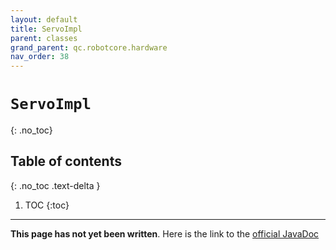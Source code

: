 ```yaml
---
layout: default
title: ServoImpl
parent: classes
grand_parent: qc.robotcore.hardware
nav_order: 38
---
```

# `ServoImpl`
{: .no_toc}

## Table of contents
{: .no_toc .text-delta }

1. TOC
{:toc}
---
**This page has not yet been written**. Here is the link to the [official JavaDoc](https://ftctechnh.github.io/ftc_app/doc/javadoc/com/qualcomm/robotcore/hardware/ServoImpl.html)
        
